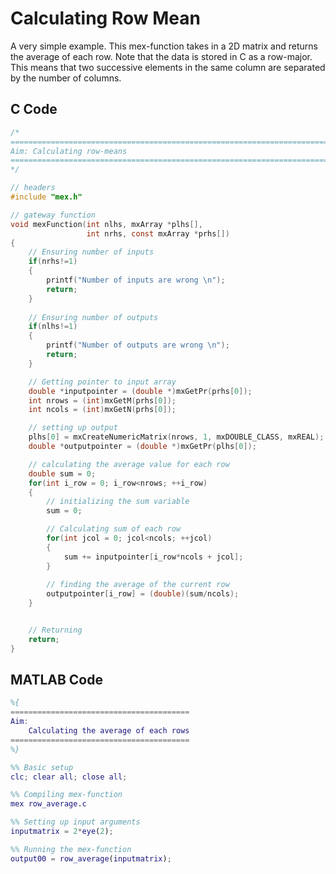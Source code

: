 
# Calculating Row Mean
A very simple example. This mex-function takes in a 2D matrix and returns the average of each row. 
Note that the data is stored in C as a row-major. This means that two successive elements in the same column are separated by the number of columns. 

## C Code

```C
/*
=================================================================================
Aim: Calculating row-means
=================================================================================
*/ 

// headers
#include "mex.h"

// gateway function
void mexFunction(int nlhs, mxArray *plhs[],
                 int nrhs, const mxArray *prhs[])
{
    // Ensuring number of inputs
    if(nrhs!=1)
    {
        printf("Number of inputs are wrong \n");
        return;
    }
    
    // Ensuring number of outputs
    if(nlhs!=1)
    {
        printf("Number of outputs are wrong \n");
        return;
    }

    // Getting pointer to input array
    double *inputpointer = (double *)mxGetPr(prhs[0]);
    int nrows = (int)mxGetM(prhs[0]);
    int ncols = (int)mxGetN(prhs[0]);

    // setting up output
    plhs[0] = mxCreateNumericMatrix(nrows, 1, mxDOUBLE_CLASS, mxREAL);
    double *outputpointer = (double *)mxGetPr(plhs[0]);

    // calculating the average value for each row
    double sum = 0;
    for(int i_row = 0; i_row<nrows; ++i_row)
    {
        // initializing the sum variable
        sum = 0; 

        // Calculating sum of each row
        for(int jcol = 0; jcol<ncols; ++jcol)
        {
            sum += inputpointer[i_row*ncols + jcol];
        }
        
        // finding the average of the current row
        outputpointer[i_row] = (double)(sum/ncols);
    }


    // Returning
    return;
}
```


## MATLAB Code
```Matlab
%{
========================================
Aim:
    Calculating the average of each rows
========================================
%}

%% Basic setup
clc; clear all; close all;

%% Compiling mex-function
mex row_average.c

%% Setting up input arguments
inputmatrix = 2*eye(2);

%% Running the mex-function
output00 = row_average(inputmatrix);
```
